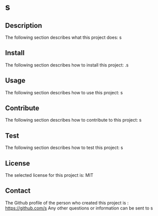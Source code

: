 # s

## Description
The following section describes what this project does:
s

## Install
The following section describes how to install this project:
    .s

## Usage
The following section describes how to use this project:
    s

## Contribute
The following section describes how to contribute to this project:
    s

## Test
The following section describes how to test this project:
    s

## License
The selected license for this project is:
    MIT

## Contact
The Github profile of the person who created this project is : https://github.com/s
Any other questions or information can be sent to s
